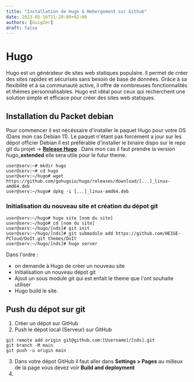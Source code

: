 ```yaml
---
title: "Installation de Hugo & Hebergement sur Github"
date: 2023-05-16T11:20:09+02:00
authors: [GuigZer]
draft: false
---
```


# Hugo

Hugo est un générateur de sites web statiques populaire. Il permet de créer des sites rapides et sécurisés sans besoin de base de données. Grâce à sa flexibilité et à sa communauté active, <!--more--> il offre de nombreuses fonctionnalités et thèmes personnalisables. Hugo est idéal pour ceux qui recherchent une solution simple et efficace pour créer des sites web statiques.
## Installation du Packet debian

Pour commencer il est nécéssaire d'installer le paquet Hugo pour votre OS (Dans mon cas Debian 11). Le paquet n'étant pas forcément a jour sur les dépot officier Debian il est préférable d'installer le binaire dispo sur le repo git du projet → **[Release Hugo](https://github.com/gohugoio/hugo/releases "Release Hugo")** . Dans mon cas il faut prendre la version hugo_**__extended__** elle sera utile pour le futur theme.
```console
user@serv:~# mkdir hugo
user@serv:~# cd hugo
user@serv:~/hugo# wget https://github.com/gohugoio/hugo/releases/download/[...]_linux-amd64.deb
user@serv:~/hugo# dpkg -i [...]_linux-amd64.deb
```
### Initialisation du nouveau site et création du dépot git

```console
user@serv:~/hugo# hugo site [nom du site]
user@serv:~/hugo# cd [nom du site]
user@serv:~/hugo/[nds]# git init
user@serv:~/hugo/[nds]# git submodule add https://github.com/HEIGE-PCloud/DoIt.git themes/DoIt
user@serv:~/hugo/[nds]# hugo server
```

Dans l'ordre :
+ on demande à Hugo de créer un nouveau site  
+ Initialisation un nouveau dépot git
+ Ajout un sous module git qui est enfait le theme que l'ont souhaite utiliser
+ Hugo build le site.

## Push du dépot sur git

1. Créer un dépot sur GitHub
2. Push le dépot local (Serveur) sur GitHub
```console
git remote add origin git@github.com:[Username]/[nds].git
git branch -M main
git push -u origin main
```
3. Dans votre dépot GitHub il faut aller dans **Settings > Pages** au milleux de la page vous devez voir **Build and deployment** 
4. 
